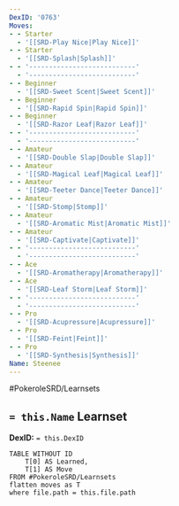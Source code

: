 ```yaml
---
DexID: '0763'
Moves:
- - Starter
  - '[[SRD-Play Nice|Play Nice]]'
- - Starter
  - '[[SRD-Splash|Splash]]'
- - '---------------------------'
  - '---------------------------'
- - Beginner
  - '[[SRD-Sweet Scent|Sweet Scent]]'
- - Beginner
  - '[[SRD-Rapid Spin|Rapid Spin]]'
- - Beginner
  - '[[SRD-Razor Leaf|Razor Leaf]]'
- - '---------------------------'
  - '---------------------------'
- - Amateur
  - '[[SRD-Double Slap|Double Slap]]'
- - Amateur
  - '[[SRD-Magical Leaf|Magical Leaf]]'
- - Amateur
  - '[[SRD-Teeter Dance|Teeter Dance]]'
- - Amateur
  - '[[SRD-Stomp|Stomp]]'
- - Amateur
  - '[[SRD-Aromatic Mist|Aromatic Mist]]'
- - Amateur
  - '[[SRD-Captivate|Captivate]]'
- - '---------------------------'
  - '---------------------------'
- - Ace
  - '[[SRD-Aromatherapy|Aromatherapy]]'
- - Ace
  - '[[SRD-Leaf Storm|Leaf Storm]]'
- - '---------------------------'
  - '---------------------------'
- - Pro
  - '[[SRD-Acupressure|Acupressure]]'
- - Pro
  - '[[SRD-Feint|Feint]]'
- - Pro
  - '[[SRD-Synthesis|Synthesis]]'
Name: Steenee
---
```


#PokeroleSRD/Learnsets

## `= this.Name` Learnset

**DexID:** `= this.DexID`

```dataview
TABLE WITHOUT ID
    T[0] AS Learned,
    T[1] AS Move
FROM #PokeroleSRD/Learnsets
flatten moves as T
where file.path = this.file.path
```
